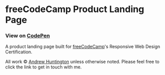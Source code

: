 # freeCodeCamp Product Landing Page

### View on [CodePen](https://codepen.io/strugglebunny/full/oNZqEdP)

A product landing page built for [freeCodeCamp](https://www.freecodecamp.com)'s Responsive Web Design Certification.

All work © [Andrew Huntington](https://andrewhuntington.com) unless otherwise noted. Please feel free to click the link to get in touch with me.
